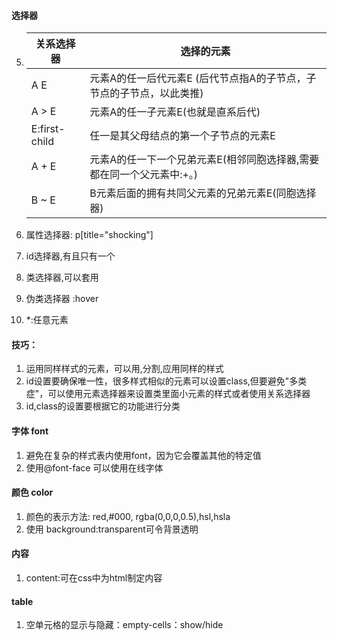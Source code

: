 #### 选择器
5. | 关系选择器 | 选择的元素 |
   |--------| --------- |
   |A E| 元素A的任一后代元素E (后代节点指A的子节点，子节点的子节点，以此类推)|
   |A > E| 元素A的任一子元素E(也就是直系后代)|
   |E:first-child| 任一是其父母结点的第一个子节点的元素E|
   |A + E| 元素A的任一下一个兄弟元素E(相邻同胞选择器,需要都在同一个父元素中:+。)|
   |B ~ E| B元素后面的拥有共同父元素的兄弟元素E(同胞选择器)|

3. 属性选择器: p[title="shocking"]
4. id选择器,有且只有一个
5. 类选择器,可以套用
6. 伪类选择器 :hover
7. *:任意元素

#### 技巧：
1. 运用同样样式的元素，可以用,分割,应用同样的样式
2. id设置要确保唯一性，很多样式相似的元素可以设置class,但要避免"多类症"，可以使用元素选择器来设置类里面小元素的样式或者使用关系选择器
3. id,class的设置要根据它的功能进行分类


#### 字体 font
1. 避免在复杂的样式表内使用font，因为它会覆盖其他的特定值
2. 使用@font-face 可以使用在线字体

#### 颜色 color
1. 颜色的表示方法: red,#000, rgba(0,0,0,0.5),hsl,hsla
2. 使用 background:transparent可令背景透明

#### 内容
1. content:可在css中为html制定内容

#### table
1. 空单元格的显示与隐藏：empty-cells：show/hide
